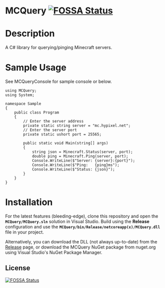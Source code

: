 # MCQuery [![FOSSA Status](https://app.fossa.io/api/projects/git%2Bgithub.com%2FSergeantSerk%2FMCQuery.svg?type=shield)](https://app.fossa.io/projects/git%2Bgithub.com%2FSergeantSerk%2FMCQuery?ref=badge_shield)

# Description
A C# library for querying/pinging Minecraft servers.

# Sample Usage
See MCQueryConsole for sample console or below.
```
using MCQuery;
using System;

namespace Sample
{
    public class Program
    {
        // Enter the server address
        private static string server = "mc.hypixel.net";
        // Enter the server port
        private static ushort port = 25565;

        public static void Main(string[] args)
        {
            string json = Minecraft.Status(server, port);
            double ping = Minecraft.Ping(server, port);
            Console.WriteLine($"Server: {server}:{port}");
            Console.WriteLine($"Ping:   {ping}ms");
            Console.WriteLine($"Status: {json}");
        }
    }
}
```

# Installation
For the latest features (bleeding-edge), clone this repository and open the **`MCQuery/MCQuery.sln`** solution in Visual Studio. Build using the **Release** configuration and use the **`MCQuery/bin/Release/netcoreapp(x)/MCQuery.dll`** file in your project.

Alternatively, you can download the DLL (not always up-to-date) from the [Release](https://github.com/SergeantSerk/MCQuery/releases) page, or download the MCQuery NuGet package from nuget.org using Visual Studio's NuGet Package Manager.


## License
[![FOSSA Status](https://app.fossa.io/api/projects/git%2Bgithub.com%2FSergeantSerk%2FMCQuery.svg?type=large)](https://app.fossa.io/projects/git%2Bgithub.com%2FSergeantSerk%2FMCQuery?ref=badge_large)

